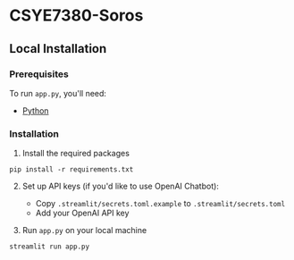 # CSYE7380-Soros

Local Installation
------------------

### Prerequisites

To run `app.py`, you'll need:
* [Python](https://www.python.org/downloads/)
    
### Installation
1. Install the required packages

```
pip install -r requirements.txt
```

2. Set up API keys (if you'd like to use OpenAI Chatbot):
   - Copy `.streamlit/secrets.toml.example` to `.streamlit/secrets.toml`
   - Add your OpenAI API key

3. Run `app.py` on your local machine

```
streamlit run app.py
```

